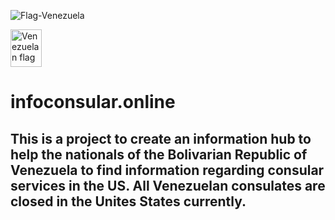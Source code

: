 ![Flag-Venezuela](https://user-images.githubusercontent.com/55994508/226018446-307c5202-45df-4898-875e-e4e4355909dc.jpg)

<img src="https://user-images.githubusercontent.com/55994508/226018446-307c5202-45df-4898-875e-e4e4355909dc.jpg)" alt="Venezuelan flag" width="50" height="60" title="Venezuelan flag">

# infoconsular.online

## This is a project to create an information hub to help the nationals of the Bolivarian Republic of Venezuela to find information regarding consular services in the US. All Venezuelan consulates are closed in the Unites States currently.
